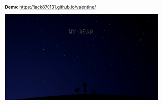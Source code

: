 **Demo**: https://jack870131.github.io/valentine/

![LoveYou](https://github.com/jack870131/Markdown-Pic/blob/master/Picture/valentine.gif?raw=true)
